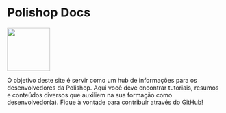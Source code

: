 # Polishop Docs

<img src="https://i.imgur.com/sXcTAfD.png" width="100px"/>

O objetivo deste site é servir como um hub de informações para os desenvolvedores da Polishop. Aqui você deve encontrar tutoriais, resumos e conteúdos diversos que auxiliem na sua formação como desenvolvedor(a). Fique à vontade para contribuir através do GitHub!
